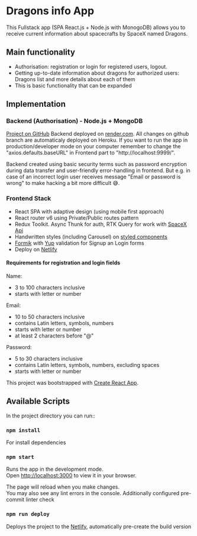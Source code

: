 # Dragons info App

This Fullstack app (SPA React.js + Node.js with MonogoDB) allows you to receive
current information about spacecrafts by SpaceX named Dragons.

## Main functionality

- Authorisation: registration or login for registered users, logout.
- Getting up-to-date information about dragons for authorized users: Dragons
  list and more details about each of them
- This is basic functionality that can be expanded

## Implementation

### Backend (Authorisation) - Node.js + MongoDB

[Project on GitHub](https://github.com/YarPetru/spacex-spacecrafts-backend)
Backend deployed on
[render.com](https://spacex-spacecrafts-backend.onrender.com/api/). All changes
on github branch are automaticaly deployed on Heroku. If you want to run the app
in production/developer mode on your computer remember to change the
"axios.defaults.baseURL" in Frontend part to "http://localhost:9999/".

Backend created using basic security terms such as password encryption during
data transfer and user-friendly error-handling in frontend. But e.g. in case of
an incorrect login user receives message "Email or password is wrong" to make
hacking a bit more difficult 😅.

### Frontend Stack

- React SPA with adaptive design (using mobile first approach)
- React router v6 using Private/Public routes pattern
- Redux Toolkit. Async Thunk for auth, RTK Query for work with
  [SpaceX Api](https://github.com/r-spacex/SpaceX-API)
- Handwritten styles (including Carousel) on
  [styled components](https://styled-components.com/)
- [Formik](https://www.npmjs.com/package/formik) with
  [Yup](https://www.npmjs.com/package/yup) validation for Signup an Login forms
- Deploy on [Netlify](https://ypi-spacex-dragons.netlify.app/)

#### Requirements for registration and login fields

Name:

- 3 to 100 characters inclusive
- starts with letter or number

Email:

- 10 to 50 characters inclusive
- contains Latin letters, symbols, numbers
- starts with letter or number
- at least 2 characters before "@"

Password:

- 5 to 30 characters inclusive
- contains Latin letters, symbols, numbers, excluding spaces
- starts with letter or number

This project was bootstrapped with
[Create React App](https://github.com/facebook/create-react-app).

## Available Scripts

In the project directory you can run::

### `npm install`

For install dependencies

### `npm start`

Runs the app in the development mode.\
Open [http://localhost:3000](http://localhost:3000) to view it in your browser.

The page will reload when you make changes.\
You may also see any lint errors in the console. Additionally configured pre-commit
linter check

### `npm run deploy`

Deploys the project to the [Netlify](https://ypi-spacex-dragons.netlify.app/),
automatically pre-create the build version
